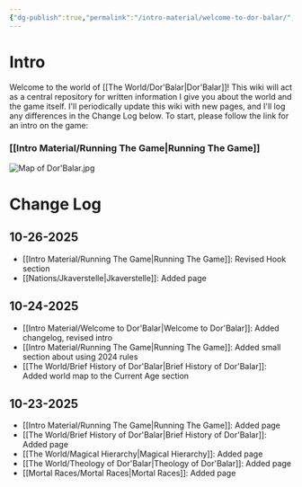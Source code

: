 ```yaml
---
{"dg-publish":true,"permalink":"/intro-material/welcome-to-dor-balar/","tags":["gardenEntry"],"created":"2025-10-23T21:38:28.809-04:00","updated":"2025-10-26T12:08:54.462-04:00"}
---
```


# Intro

Welcome to the world of [[The World/Dor'Balar\|Dor'Balar]]! This wiki will act as a central repository for written information I give you about the world and the game itself. I'll periodically update this wiki with new pages, and I'll log any differences in the Change Log below. To start, please follow the link for an intro on the game:
### [[Intro Material/Running The Game\|Running The Game]]

![Map of Dor'Balar.jpg](/img/user/The%20World/Map%20of%20Dor'Balar.jpg)
# Change Log

## 10-26-2025

- [[Intro Material/Running The Game\|Running The Game]]: Revised Hook section
- [[Nations/Jkaverstelle\|Jkaverstelle]]: Added page
## 10-24-2025

- [[Intro Material/Welcome to Dor'Balar\|Welcome to Dor'Balar]]: Added changelog, revised intro
- [[Intro Material/Running The Game\|Running The Game]]: Added small section about using 2024 rules
- [[The World/Brief History of Dor'Balar\|Brief History of Dor'Balar]]: Added world map to the Current Age section
## 10-23-2025

- [[Intro Material/Running The Game\|Running The Game]]: Added page
- [[The World/Brief History of Dor'Balar\|Brief History of Dor'Balar]]: Added page
- [[The World/Magical Hierarchy\|Magical Hierarchy]]: Added page
- [[The World/Theology of Dor'Balar\|Theology of Dor'Balar]]: Added page
- [[Mortal Races/Mortal Races\|Mortal Races]]: Added page